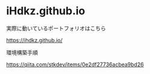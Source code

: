# iHdkz.github.io
実際に動いているポートフォリオはこちら

https://ihdkz.github.io/

環境構築手順

https://qiita.com/stkdev/items/0e2df27736acbea9bd26
